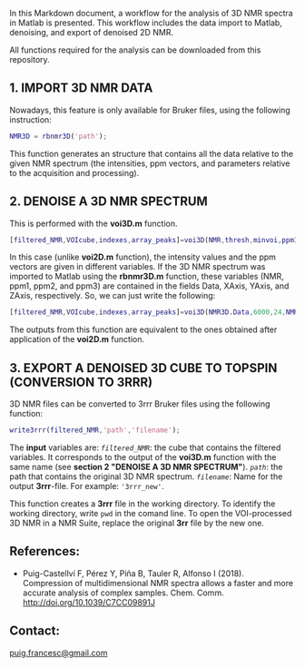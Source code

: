 In this Markdown document, a workflow for the analysis of 3D NMR spectra in Matlab is presented. This workflow includes the data import to Matlab, denoising, and export of denoised 2D NMR.

All functions required for the analysis can be downloaded from this repository.



## 1. IMPORT 3D NMR DATA ##

Nowadays, this feature is only available for Bruker files, using the following instruction:
```matlab
NMR3D = rbnmr3D('path');
```
This function generates an structure that contains all the data relative to the given NMR spectrum (the intensities, ppm vectors, and parameters relative to the acquisition and processing).



## 2. DENOISE A **3D** NMR SPECTRUM ##
This is performed with the **voi3D.m** function.
```matlab
[filtered_NMR,VOIcube,indexes,array_peaks]=voi3D(NMR,thresh,minvoi,ppm1,ppm2,ppm3)
```
In this case (unlike **voi2D.m** function), the intensity values and the ppm vectors are given in different variables.
If the 3D NMR spectrum was imported to Matlab using the **rbnmr3D.m** function, these variables (NMR, ppm1, ppm2, and ppm3) are contained in the fields Data, XAxis, YAxis, and ZAxis, respectively.
So, we can just write the following:

```matlab
[filtered_NMR,VOIcube,indexes,array_peaks]=voi3D(NMR3D.Data,6000,24,NMR3D.XAxis,NMR3D.YAxis,NMR3D.ZAxis);
```
The outputs from this function are equivalent to the ones obtained after application of the **voi2D.m** function.



## 3. EXPORT A DENOISED 3D CUBE TO TOPSPIN (CONVERSION TO 3RRR) ##
3D NMR files can be converted to 3rrr Bruker files using the following function:
```matlab
write3rrr(filtered_NMR,'path','filename');
```
The **input** variables are:
*```filtered_NMR```*: the cube that contains the filtered variables. It corresponds to the output of the **voi3D.m** function with the same name (see **section 2 "DENOISE A 3D NMR SPECTRUM"**).
*```path```*: the path that contains the original 3D NMR spectrum.
*```filename```*: Name for the output **3rrr**-file. For example: ```'3rrr_new'```.

This function creates a **3rrr** file in the working directory.
To identify the working directory, write ```pwd``` in the comand line.
To open the VOI-processed 3D NMR in a NMR Suite, replace the original **3rr** file by the new one.



## References: ##

- Puig-Castellví F, Pérez Y, Piña B, Tauler R, Alfonso I (2018). Compression of multidimensional NMR spectra allows a faster and more accurate analysis of complex samples. Chem. Comm. http://doi.org/10.1039/C7CC09891J



## Contact: ##

puig.francesc@gmail.com
